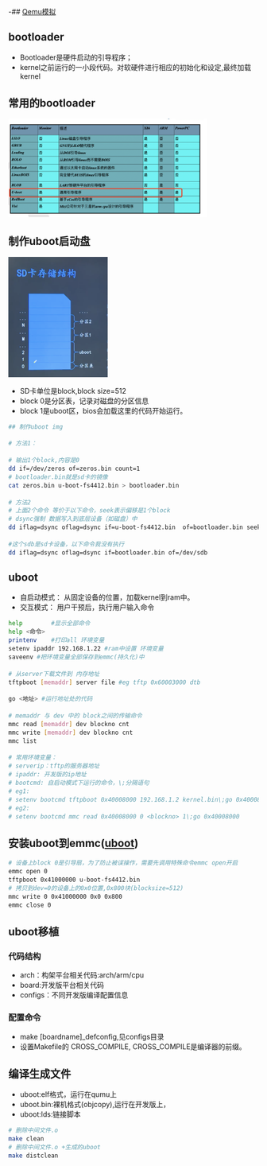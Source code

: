 -## [Qemu模拟](https://www.zhaixue.cc/qemu/qemu-u-boot.html)
## bootloader
- Bootloader是硬件启动的引导程序；
- kernel之前运行的一小段代码。对软硬件进行相应的初始化和设定,最终加载kernel

## 常用的bootloader
<img src="imgs/bt.png" width="400"/>

## 制作uboot启动盘
<img src="imgs/sd.png" width="200"/>

- SD卡单位是block,block size=512
- block 0是分区表，记录对磁盘的分区信息
- block 1是uboot区，bios会加载这里的代码开始运行。

```sh
## 制作uboot img

# 方法1：

# 输出1个block,内容是0
dd if=/dev/zeros of=zeros.bin count=1
# bootloader.bin就是sd卡的镜像
cat zeros.bin u-boot-fs4412.bin > bootloader.bin

# 方法2
# 上面2个命令 等价于以下命令，seek表示偏移是1个block
# dsync强制 数据写入到底层设备（如磁盘）中
dd iflag=dsync oflag=dsync if=u-boot-fs4412.bin  of=bootloader.bin seek=1 

#这个sdb是sd卡设备，以下命令我没有执行
dd iflag=dsync oflag=dsync if=bootloader.bin of=/dev/sdb
```
## uboot
- 自启动模式： 从固定设备的位置，加载kernel到ram中。
- 交互模式： 用户干预后，执行用户输入命令

```sh 
help        #显示全部命令
help <命令>
printenv    #打印all 环境变量
setenv ipaddr 192.168.1.22 #ram中设置 环境变量 
saveenv #把环境变量全部保存到emmc(持久化)中

# 从server下载文件到 内存地址
tftpboot [memaddr] server file #eg tftp 0x60003000 dtb 

go <地址> #运行地址处的代码

# memaddr 与 dev 中的 block之间的传输命令
mmc read [memaddr] dev blockno cnt
mmc write [memaddr] dev blockno cnt
mmc list

# 常用环境变量：
# serverip：tftp的服务器地址
# ipaddr: 开发版的ip地址
# bootcmd: 自启动模式下运行的命令，\;分隔语句
# eg1:
# setenv bootcmd tftpboot 0x40008000 192.168.1.2 kernel.bin\;go 0x40008000
# eg2:
# setenv bootcmd mmc read 0x40008000 0 <blockno> 1\;go 0x40008000
```

## 安装uboot到emmc([uboot](data/uboot/u-boot-fs4412.bin))
```sh
# 设备上block 0是引导扇，为了防止被误操作，需要先调用特殊命令emmc open开启
emmc open 0
tftpboot 0x41000000 u-boot-fs4412.bin
# 拷贝到dev=0的设备上的0x0位置,0x800块(blocksize=512)
mmc write 0 0x41000000 0x0 0x800
emmc close 0
```

## uboot移植
### 代码结构
- arch：构架平台相关代码:arch/arm/cpu
- board:开发版平台相关代码
- configs：不同开发版编译配置信息
### 配置命令
- make [boardname]_defconfig,见configs目录
- 设置Makefile的 CROSS_COMPILE, CROSS_COMPILE是编译器的前缀。

## 编译生成文件
- uboot:elf格式，运行在qumu上
- uboot.bin:裸机格式(objcopy),运行在开发版上，
- uboot:lds:链接脚本
```sh
# 删除中间文件.o
make clean
# 删除中间文件.o +生成的uboot
make distclean
```